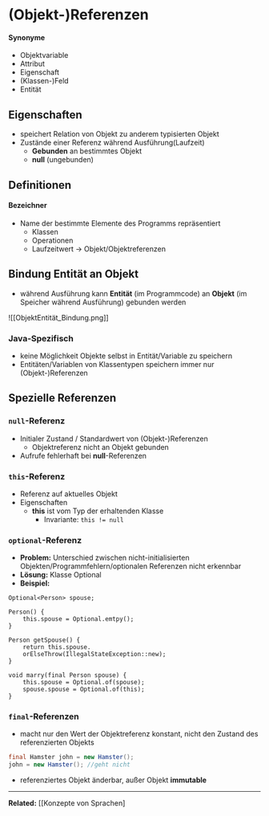 # (Objekt-)Referenzen
#### Synonyme
- Objektvariable
- Attribut
- Eigenschaft
- (Klassen-)Feld
- Entität

## Eigenschaften
- speichert Relation von Objekt zu anderem typisierten Objekt
- Zustände einer Referenz während Ausführung(Laufzeit)
	- **Gebunden** an bestimmtes Objekt
	- **null** (ungebunden)

## Definitionen
#### Bezeichner
- Name der bestimmte Elemente des Programms repräsentiert
	- Klassen
	- Operationen 
	- Laufzeitwert -> Objekt/Objektreferenzen

## Bindung Entität an Objekt
- während Ausführung kann **Entität** (im Programmcode) an **Objekt** (im Speicher während Ausführung) gebunden werden

![[ObjektEntität_Bindung.png]]
### Java-Spezifisch
- keine Möglichkeit Objekte selbst in Entität/Variable zu speichern
- Entitäten/Variablen von Klassentypen speichern immer nur (Objekt-)Referenzen

## Spezielle Referenzen
### ``null``-Referenz
- Initialer Zustand / Standardwert von (Objekt-)Referenzen
	- Objektreferenz nicht an Objekt gebunden
- Aufrufe fehlerhaft bei **null**-Referenzen

### ``this``-Referenz
- Referenz auf aktuelles Objekt
- Eigenschaften
	- **this** ist vom Typ der erhaltenden Klasse
		- Invariante: `this != null`

### ``optional``-Referenz
- **Problem:** Unterschied zwischen nicht-initialisierten Objekten/Programmfehlern/optionalen Referenzen nicht erkennbar
- **Lösung:** Klasse Optional
- **Beispiel:**
```
Optional<Person> spouse;

Person() {
	this.spouse = Optional.emtpy();
}

Person getSpouse() {  
	return this.spouse.  
	orElseThrow(IllegalStateException::new);  
}  

void marry(final Person spouse) {  
	this.spouse = Optional.of(spouse);  
	spouse.spouse = Optional.of(this);  
}
```

### ``final``-Referenzen
- macht nur den Wert der Objektreferenz konstant, nicht den Zustand des referenzierten Objekts
```Java
final Hamster john = new Hamster();
john = new Hamster(); //geht nicht
```
- referenziertes Objekt änderbar, außer Objekt **immutable**

---
**Related:**
[[Konzepte von Sprachen]